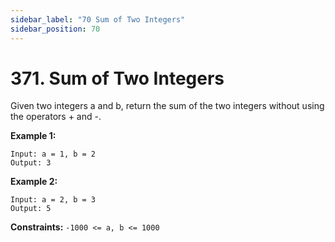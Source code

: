 ```yaml
---
sidebar_label: "70 Sum of Two Integers"
sidebar_position: 70
---
```

# 371. Sum of Two Integers
Given two integers a and b, return the sum of the two integers without using the operators + and -.

__Example 1:__
```
Input: a = 1, b = 2
Output: 3
```
__Example 2:__
```
Input: a = 2, b = 3
Output: 5
```

__Constraints:__
`-1000 <= a, b <= 1000`
